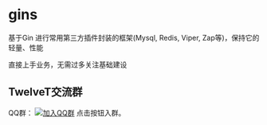 # gins

基于Gin 进行常用第三方插件封装的框架(Mysql, Redis, Viper, Zap等)，保持它的轻量、性能

直接上手业务，无需过多关注基础建设

## TwelveT交流群

QQ群： [![加入QQ群](https://img.shields.io/badge/985830229-blue.svg)](https://jq.qq.com/?_wv=1027&k=cznM6Q00) 点击按钮入群。
